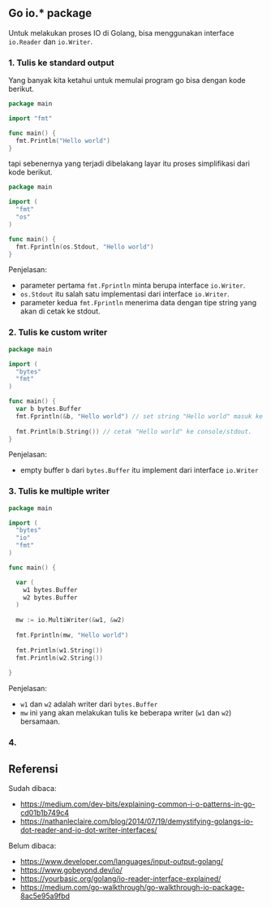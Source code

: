 ## Go io.* package

Untuk melakukan proses IO di Golang, bisa menggunakan interface `io.Reader` dan `io.Writer`.

### 1. Tulis ke standard output

Yang banyak kita ketahui untuk memulai program go bisa dengan kode berikut.
```go
package main

import "fmt"

func main() {
  fmt.Println("Hello world")
}
```
tapi sebenernya yang terjadi dibelakang layar itu proses simplifikasi dari kode berikut.
```go
package main

import (
  "fmt"
  "os"
)

func main() {
  fmt.Fprintln(os.Stdout, "Hello world")
}
```
Penjelasan:
- parameter pertama `fmt.Fprintln` minta berupa interface `io.Writer`.
- `os.Stdout` itu salah satu implementasi dari interface `io.Writer`.
- parameter kedua `fmt.Fprintln` menerima data dengan tipe string yang akan di cetak ke stdout.

### 2. Tulis ke custom writer
```go
package main

import (
  "bytes"
  "fmt"
)

func main() {
  var b bytes.Buffer
  fmt.Fprintln(&b, "Hello world") // set string "Hello world" masuk ke dalam buffer b
  
  fmt.Println(b.String()) // cetak "Hello world" ke console/stdout.
}
```
Penjelasan:
- empty buffer `b` dari `bytes.Buffer` itu implement dari interface `io.Writer`

### 3. Tulis ke multiple writer
```go
package main

import (
  "bytes"
  "io"
  "fmt"
)

func main() {

  var (
    w1 bytes.Buffer
    w2 bytes.Buffer
  )
  
  mw := io.MultiWriter(&w1, &w2)
  
  fmt.Fprintln(mw, "Hello world")
  
  fmt.Println(w1.String())
  fmt.Println(w2.String())
  
}
```
Penjelasan:
- `w1` dan `w2` adalah writer dari `bytes.Buffer`
- `mw` ini yang akan melakukan tulis ke beberapa writer (`w1` dan `w2`) bersamaan.

### 4. 

## Referensi
Sudah dibaca:
- https://medium.com/dev-bits/explaining-common-i-o-patterns-in-go-cd01b1b749c4
- https://nathanleclaire.com/blog/2014/07/19/demystifying-golangs-io-dot-reader-and-io-dot-writer-interfaces/

Belum dibaca:
- https://www.developer.com/languages/input-output-golang/
- https://www.gobeyond.dev/io/
- https://yourbasic.org/golang/io-reader-interface-explained/
- https://medium.com/go-walkthrough/go-walkthrough-io-package-8ac5e95a9fbd
